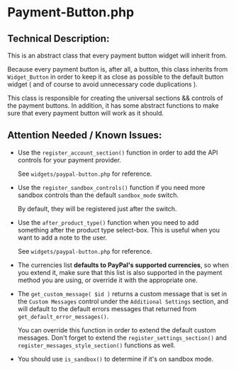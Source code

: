 # Payment-Button.php
 
## Technical Description:

This is an abstract class that every payment button widget will inherit from.

Because every payment button is, after all, a button, this class inherits from `Widget_Button` 
in order to keep it as close as possible to the default button widget ( and of course to avoid unnecessary code duplications ).

This class is responsible for creating the universal sections && controls of the payment buttons.
In addition, it has some abstract functions to make sure that every payment button will work as it should.

## Attention Needed / Known Issues:

- Use the `register_account_section()` function in order to add the API controls for your payment provider. 
  
	See `widgets/paypal-button.php` for reference.


- Use the `register_sandbox_controls()` function if you need more sandbox controls than the default `sandbox_mode` switch.
  
	By default, they will be registered just after the switch.
  

- Use the `after_product_type()` function when you need to add something after the product type select-box. This is useful when you want to add a 
  note to the user.
  
  See `widgets/paypal-button.php` for reference. 


- The currencies list **defaults to PayPal's supported currencies**, so when you extend it, make sure that this list
  is also supported in the payment method you are using, or override it with the appropriate one.
  

- The `get_custom_message( $id )` returns a custom message that is set in the `Custom Messages` control under the `Additional Settings` section, and will default to
  the default errors messages that returned from `get_default_error_messages()`.
  
	You can override this function in order to extend the default custom messages. Don't forget to extend the `register_settings_section()` and `register_messages_style_section()` functions as well.


- You should use `is_sandbox()` to determine if it's on sandbox mode.